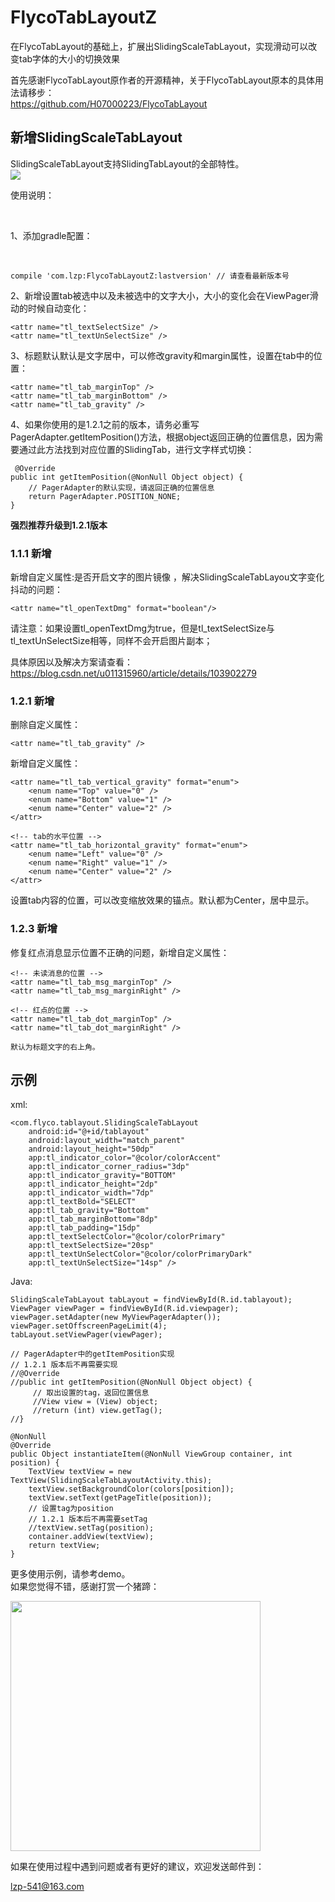 # FlycoTabLayoutZ
在FlycoTabLayout的基础上，扩展出SlidingScaleTabLayout，实现滑动可以改变tab字体的大小的切换效果

首先感谢FlycoTabLayout原作者的开源精神，关于FlycoTabLayout原本的具体用法请移步：
<br /> 
https://github.com/H07000223/FlycoTabLayout
  
## 新增SlidingScaleTabLayout
SlidingScaleTabLayout支持SlidingTabLayout的全部特性。
<br />
<img src="https://img-blog.csdnimg.cn/20190103170923648.gif" />

使用说明：

<br />

1、添加gradle配置：

<br />

    compile 'com.lzp:FlycoTabLayoutZ:lastversion' // 请查看最新版本号
    
    
2、新增设置tab被选中以及未被选中的文字大小，大小的变化会在ViewPager滑动的时候自动变化：
<br />

    <attr name="tl_textSelectSize" />
    <attr name="tl_textUnSelectSize" />
    
3、标题默认默认是文字居中，可以修改gravity和margin属性，设置在tab中的位置：
<br />

    <attr name="tl_tab_marginTop" />
    <attr name="tl_tab_marginBottom" />
    <attr name="tl_tab_gravity" />
    
4、如果你使用的是1.2.1之前的版本，请务必重写PagerAdapter.getItemPosition()方法，根据object返回正确的位置信息，因为需要通过此方法找到对应位置的SlidingTab，进行文字样式切换：
     
     @Override
    public int getItemPosition(@NonNull Object object) {
        // PagerAdapter的默认实现，请返回正确的位置信息
        return PagerAdapter.POSITION_NONE;
    }
    
   
   <b>强烈推荐升级到1.2.1版本</b>
    
    
### 1.1.1 新增
  
  新增自定义属性:是否开启文字的图片镜像 ，解决SlidingScaleTabLayou文字变化抖动的问题：
  <br />
    
    <attr name="tl_openTextDmg" format="boolean"/>
   
   请注意：如果设置tl_openTextDmg为true，但是tl_textSelectSize与tl_textUnSelectSize相等，同样不会开启图片副本；
   
   具体原因以及解决方案请查看：https://blog.csdn.net/u011315960/article/details/103902279
   
### 1.2.1 新增

  删除自定义属性：
    
    <attr name="tl_tab_gravity" />
  
  新增自定义属性：
  
  <!-- tab的竖直位置 -->
    <attr name="tl_tab_vertical_gravity" format="enum">
        <enum name="Top" value="0" />
        <enum name="Bottom" value="1" />
        <enum name="Center" value="2" />
    </attr>

    <!-- tab的水平位置 -->
    <attr name="tl_tab_horizontal_gravity" format="enum">
        <enum name="Left" value="0" />
        <enum name="Right" value="1" />
        <enum name="Center" value="2" />
    </attr>
    
  设置tab内容的位置，可以改变缩放效果的锚点。默认都为Center，居中显示。

### 1.2.3 新增
  
  修复红点消息显示位置不正确的问题，新增自定义属性：

    <!-- 未读消息的位置 -->
    <attr name="tl_tab_msg_marginTop" />
    <attr name="tl_tab_msg_marginRight" />

    <!-- 红点的位置 -->
    <attr name="tl_tab_dot_marginTop" />
    <attr name="tl_tab_dot_marginRight" />

    默认为标题文字的右上角。


## 示例

xml:
<br />

    <com.flyco.tablayout.SlidingScaleTabLayout
        android:id="@+id/tablayout"
        android:layout_width="match_parent"
        android:layout_height="50dp"
        app:tl_indicator_color="@color/colorAccent"
        app:tl_indicator_corner_radius="3dp"
        app:tl_indicator_gravity="BOTTOM"
        app:tl_indicator_height="2dp"
        app:tl_indicator_width="7dp"
        app:tl_textBold="SELECT"
        app:tl_tab_gravity="Bottom"
        app:tl_tab_marginBottom="8dp"
        app:tl_tab_padding="15dp"
        app:tl_textSelectColor="@color/colorPrimary"
        app:tl_textSelectSize="20sp"
        app:tl_textUnSelectColor="@color/colorPrimaryDark"
        app:tl_textUnSelectSize="14sp" />
        
Java:
<br />

    SlidingScaleTabLayout tabLayout = findViewById(R.id.tablayout);
    ViewPager viewPager = findViewById(R.id.viewpager);
    viewPager.setAdapter(new MyViewPagerAdapter());
    viewPager.setOffscreenPageLimit(4);
    tabLayout.setViewPager(viewPager);
    
    // PagerAdapter中的getItemPosition实现
    // 1.2.1 版本后不再需要实现
    //@Override
    //public int getItemPosition(@NonNull Object object) {
         // 取出设置的tag，返回位置信息 
         //View view = (View) object;
         //return (int) view.getTag();
    //}

    @NonNull
    @Override
    public Object instantiateItem(@NonNull ViewGroup container, int position) {
        TextView textView = new TextView(SlidingScaleTabLayoutActivity.this);
        textView.setBackgroundColor(colors[position]);
        textView.setText(getPageTitle(position));
        // 设置tag为position
        // 1.2.1 版本后不再需要setTag
        //textView.setTag(position);
        container.addView(textView);
        return textView;
    }
    
更多使用示例，请参考demo。
<br/>
如果您觉得不错，感谢打赏一个猪蹄：

<img width=400 height=400 src="https://camo.githubusercontent.com/9a9587578e25bb3bc917c25cd772ab3ae554e4c7/68747470733a2f2f696d672d626c6f672e6373646e2e6e65742f323031383036313931383539343333343f77617465726d61726b2f322f746578742f6148523063484d364c7939696247396e4c6d4e7a5a473475626d56304c3355774d54457a4d5455354e6a413d2f666f6e742f3561364c354c32542f666f6e7473697a652f3430302f66696c6c2f49304a42516b46434d413d3d2f646973736f6c76652f3730"/>

如果在使用过程中遇到问题或者有更好的建议，欢迎发送邮件到：</br>

lzp-541@163.com
